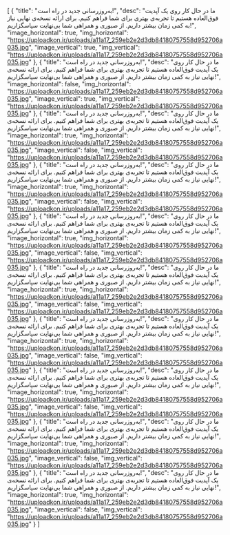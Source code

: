 [
  {
    "title": "به‌روزرسانی جدید در راه است!",
    "desc": "ما در حال کار روی یک آپدیت فوق‌العاده هستیم تا تجربه‌ی بهتری برای شما فراهم کنیم. برای ارائه نسخه‌ی نهایی نیاز به کمی زمان بیشتر داریم. از صبوری و همراهی شما بی‌نهایت سپاسگزاریم!",
    "image_horizontal": true,
    "img_horizontal": "https://uploadkon.ir/uploads/a11a17_259eb2e2d3db84180757558d952706a035.jpg",
    "image_vertical": true,
    "img_vertical": "https://uploadkon.ir/uploads/a11a17_259eb2e2d3db84180757558d952706a035.jpg"
  },
  {
    "title": "به‌روزرسانی جدید در راه است!",
    "desc": "ما در حال کار روی یک آپدیت فوق‌العاده هستیم تا تجربه‌ی بهتری برای شما فراهم کنیم. برای ارائه نسخه‌ی نهایی نیاز به کمی زمان بیشتر داریم. از صبوری و همراهی شما بی‌نهایت سپاسگزاریم!",
    "image_horizontal": false,
    "img_horizontal": "https://uploadkon.ir/uploads/a11a17_259eb2e2d3db84180757558d952706a035.jpg",
    "image_vertical": true,
    "img_vertical": "https://uploadkon.ir/uploads/a11a17_259eb2e2d3db84180757558d952706a035.jpg"
  },
  {
    "title": "به‌روزرسانی جدید در راه است!",
    "desc": "ما در حال کار روی یک آپدیت فوق‌العاده هستیم تا تجربه‌ی بهتری برای شما فراهم کنیم. برای ارائه نسخه‌ی نهایی نیاز به کمی زمان بیشتر داریم. از صبوری و همراهی شما بی‌نهایت سپاسگزاریم!",
    "image_horizontal": true,
    "img_horizontal": "https://uploadkon.ir/uploads/a11a17_259eb2e2d3db84180757558d952706a035.jpg",
    "image_vertical": false,
    "img_vertical": "https://uploadkon.ir/uploads/a11a17_259eb2e2d3db84180757558d952706a035.jpg"
  },
  {
    "title": "به‌روزرسانی جدید در راه است!",
    "desc": "ما در حال کار روی یک آپدیت فوق‌العاده هستیم تا تجربه‌ی بهتری برای شما فراهم کنیم. برای ارائه نسخه‌ی نهایی نیاز به کمی زمان بیشتر داریم. از صبوری و همراهی شما بی‌نهایت سپاسگزاریم!",
    "image_horizontal": true,
    "img_horizontal": "https://uploadkon.ir/uploads/a11a17_259eb2e2d3db84180757558d952706a035.jpg",
    "image_vertical": false,
    "img_vertical": "https://uploadkon.ir/uploads/a11a17_259eb2e2d3db84180757558d952706a035.jpg"
  },
  {
    "title": "به‌روزرسانی جدید در راه است!",
    "desc": "ما در حال کار روی یک آپدیت فوق‌العاده هستیم تا تجربه‌ی بهتری برای شما فراهم کنیم. برای ارائه نسخه‌ی نهایی نیاز به کمی زمان بیشتر داریم. از صبوری و همراهی شما بی‌نهایت سپاسگزاریم!",
    "image_horizontal": true,
    "img_horizontal": "https://uploadkon.ir/uploads/a11a17_259eb2e2d3db84180757558d952706a035.jpg",
    "image_vertical": false,
    "img_vertical": "https://uploadkon.ir/uploads/a11a17_259eb2e2d3db84180757558d952706a035.jpg"
  },
  {
    "title": "به‌روزرسانی جدید در راه است!",
    "desc": "ما در حال کار روی یک آپدیت فوق‌العاده هستیم تا تجربه‌ی بهتری برای شما فراهم کنیم. برای ارائه نسخه‌ی نهایی نیاز به کمی زمان بیشتر داریم. از صبوری و همراهی شما بی‌نهایت سپاسگزاریم!",
    "image_horizontal": true,
    "img_horizontal": "https://uploadkon.ir/uploads/a11a17_259eb2e2d3db84180757558d952706a035.jpg",
    "image_vertical": false,
    "img_vertical": "https://uploadkon.ir/uploads/a11a17_259eb2e2d3db84180757558d952706a035.jpg"
  },
  {
    "title": "به‌روزرسانی جدید در راه است!",
    "desc": "ما در حال کار روی یک آپدیت فوق‌العاده هستیم تا تجربه‌ی بهتری برای شما فراهم کنیم. برای ارائه نسخه‌ی نهایی نیاز به کمی زمان بیشتر داریم. از صبوری و همراهی شما بی‌نهایت سپاسگزاریم!",
    "image_horizontal": true,
    "img_horizontal": "https://uploadkon.ir/uploads/a11a17_259eb2e2d3db84180757558d952706a035.jpg",
    "image_vertical": false,
    "img_vertical": "https://uploadkon.ir/uploads/a11a17_259eb2e2d3db84180757558d952706a035.jpg"
  },
  {
    "title": "به‌روزرسانی جدید در راه است!",
    "desc": "ما در حال کار روی یک آپدیت فوق‌العاده هستیم تا تجربه‌ی بهتری برای شما فراهم کنیم. برای ارائه نسخه‌ی نهایی نیاز به کمی زمان بیشتر داریم. از صبوری و همراهی شما بی‌نهایت سپاسگزاریم!",
    "image_horizontal": true,
    "img_horizontal": "https://uploadkon.ir/uploads/a11a17_259eb2e2d3db84180757558d952706a035.jpg",
    "image_vertical": false,
    "img_vertical": "https://uploadkon.ir/uploads/a11a17_259eb2e2d3db84180757558d952706a035.jpg"
  },
  {
    "title": "به‌روزرسانی جدید در راه است!",
    "desc": "ما در حال کار روی یک آپدیت فوق‌العاده هستیم تا تجربه‌ی بهتری برای شما فراهم کنیم. برای ارائه نسخه‌ی نهایی نیاز به کمی زمان بیشتر داریم. از صبوری و همراهی شما بی‌نهایت سپاسگزاریم!",
    "image_horizontal": true,
    "img_horizontal": "https://uploadkon.ir/uploads/a11a17_259eb2e2d3db84180757558d952706a035.jpg",
    "image_vertical": false,
    "img_vertical": "https://uploadkon.ir/uploads/a11a17_259eb2e2d3db84180757558d952706a035.jpg"
  },
  {
    "title": "به‌روزرسانی جدید در راه است!",
    "desc": "ما در حال کار روی یک آپدیت فوق‌العاده هستیم تا تجربه‌ی بهتری برای شما فراهم کنیم. برای ارائه نسخه‌ی نهایی نیاز به کمی زمان بیشتر داریم. از صبوری و همراهی شما بی‌نهایت سپاسگزاریم!",
    "image_horizontal": true,
    "img_horizontal": "https://uploadkon.ir/uploads/a11a17_259eb2e2d3db84180757558d952706a035.jpg",
    "image_vertical": false,
    "img_vertical": "https://uploadkon.ir/uploads/a11a17_259eb2e2d3db84180757558d952706a035.jpg"
  }
]
